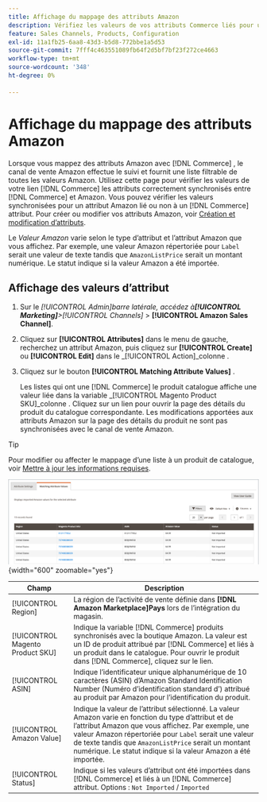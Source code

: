 ```yaml
---
title: Affichage du mappage des attributs Amazon
description: Vérifiez les valeurs de vos attributs Commerce liés pour une synchronisation correcte entre Commerce et Amazon.
feature: Sales Channels, Products, Configuration
exl-id: 11a1fb25-6aa8-43d3-b5d8-772bbe1a5d53
source-git-commit: 7fff4c463551089fb64f2d5bf7bf23f272ce4663
workflow-type: tm+mt
source-wordcount: '348'
ht-degree: 0%

---
```


# Affichage du mappage des attributs Amazon

Lorsque vous mappez des attributs Amazon avec [!DNL Commerce] , le canal de vente Amazon effectue le suivi et fournit une liste filtrable de toutes les valeurs Amazon. Utilisez cette page pour vérifier les valeurs de votre lien [!DNL Commerce] les attributs correctement synchronisés entre [!DNL Commerce] et Amazon. Vous pouvez vérifier les valeurs synchronisées pour un attribut Amazon lié ou non à un [!DNL Commerce] attribut. Pour créer ou modifier vos attributs Amazon, voir [Création et modification d’attributs](./creating-attributes.md).

Le _Valeur Amazon_ varie selon le type d’attribut et l’attribut Amazon que vous affichez. Par exemple, une valeur Amazon répertoriée pour `Label` serait une valeur de texte tandis que `AmazonListPrice` serait un montant numérique. Le statut indique si la valeur Amazon a été importée.

## Affichage des valeurs d’attribut

1. Sur le _[!UICONTROL Admin]_barre latérale, accédez à&#x200B;**[!UICONTROL Marketing]**>_[!UICONTROL Channels]_ > **[!UICONTROL Amazon Sales Channel]**.

1. Cliquez sur **[!UICONTROL Attributes]** dans le menu de gauche, recherchez un attribut Amazon, puis cliquez sur **[!UICONTROL Create]** ou **[!UICONTROL Edit]** dans le _[!UICONTROL Action]_colonne .

1. Cliquez sur le bouton **[!UICONTROL Matching Attribute Values]** .

   Les listes qui ont une [!DNL Commerce] le produit catalogue affiche une valeur liée dans la variable _[!UICONTROL Magento Product SKU]_colonne . Cliquez sur un lien pour ouvrir la page des détails du produit du catalogue correspondante. Les modifications apportées aux attributs Amazon sur la page des détails du produit ne sont pas synchronisées avec le canal de vente Amazon.

>[!TIP]
>Pour modifier ou affecter le mappage d’une liste à un produit de catalogue, voir [Mettre à jour les informations requises](./amazon-manually-update-incomplete-listing.md).

![Affichage des valeurs d’attribut](assets/amazon-managing-attribute-values.png){width="600" zoomable="yes"}

| Champ | Description |
|----------------------------------|----------------------------------------------------------------------------------------------------------------------------------------------------------------------------------------------------------------------------------------------------------------------------------------------------------------------------------------|
| [!UICONTROL Region] | La région de l’activité de vente définie dans **[!DNL Amazon Marketplace]Pays** lors de l’intégration du magasin. |
| [!UICONTROL Magento Product SKU] | Indique la variable [!DNL Commerce] produits synchronisés avec la boutique Amazon. La valeur est un ID de produit attribué par [!DNL Commerce] et liés à un produit dans le catalogue. Pour ouvrir le produit dans [!DNL Commerce], cliquez sur le lien. |
| [!UICONTROL ASIN] | Indique l’identificateur unique alphanumérique de 10 caractères (ASIN) d’Amazon Standard Identification Number (Numéro d’identification standard d’) attribué au produit par Amazon pour l’identification du produit. |
| [!UICONTROL Amazon Value] | Indique la valeur de l’attribut sélectionné. La valeur Amazon varie en fonction du type d’attribut et de l’attribut Amazon que vous affichez. Par exemple, une valeur Amazon répertoriée pour `Label` serait une valeur de texte tandis que `AmazonListPrice` serait un montant numérique. Le statut indique si la valeur Amazon a été importée. |
| [!UICONTROL Status] | Indique si les valeurs d’attribut ont été importées dans [!DNL Commerce] et liés à un [!DNL Commerce] attribut. Options : `Not Imported` / `Imported` |
